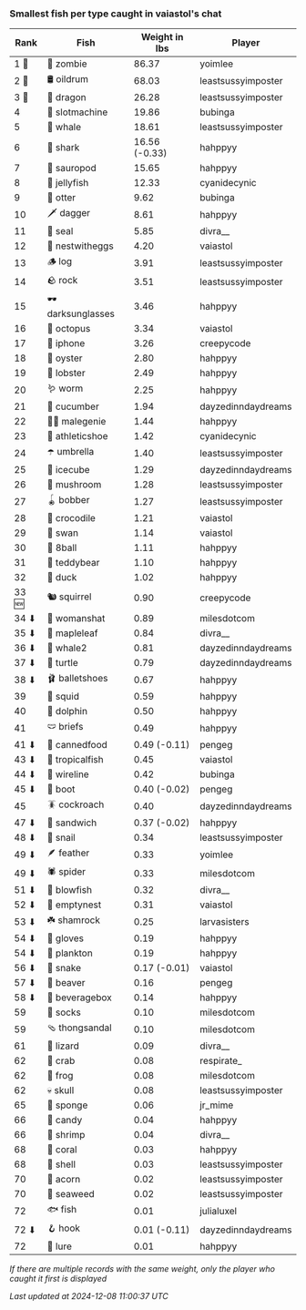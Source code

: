 ### Smallest fish per type caught in vaiastol's chat
| Rank | Fish | Weight in lbs | Player |
|------|--------|-----------|---------|
| 1 🥇  | 🧟 zombie | 86.37 | yoimlee |
| 2 🥈  | 🛢️ oildrum | 68.03 | leastsussyimposter |
| 3 🥉  | 🐉 dragon | 26.28 | leastsussyimposter |
| 4  | 🎰 slotmachine | 19.86 | bubinga |
| 5  | 🐳 whale | 18.61 | leastsussyimposter |
| 6  | 🦈 shark | 16.56 (-0.33) | hahppyy |
| 7  | 🦕 sauropod | 15.65 | hahppyy |
| 8  | 🪼 jellyfish | 12.33 | cyanidecynic |
| 9  | 🦦 otter | 9.62 | bubinga |
| 10  | 🗡️ dagger | 8.61 | hahppyy |
| 11  | 🦭 seal | 5.85 | divra__ |
| 12  | 🪺 nestwitheggs | 4.20 | vaiastol |
| 13  | 🪵 log | 3.91 | leastsussyimposter |
| 14  | 🪨 rock | 3.51 | leastsussyimposter |
| 15  | 🕶️ darksunglasses | 3.46 | hahppyy |
| 16  | 🐙 octopus | 3.34 | vaiastol |
| 17  | 📱 iphone | 3.26 | creepycode |
| 18  | 🦪 oyster | 2.80 | hahppyy |
| 19  | 🦞 lobster | 2.49 | hahppyy |
| 20  | 🪱 worm | 2.25 | hahppyy |
| 21  | 🥒 cucumber | 1.94 | dayzedinndaydreams |
| 22  | 🧞‍♂ malegenie | 1.44 | hahppyy |
| 23  | 👟 athleticshoe | 1.42 | cyanidecynic |
| 24  | ☂️ umbrella | 1.40 | leastsussyimposter |
| 25  | 🧊 icecube | 1.29 | dayzedinndaydreams |
| 26  | 🍄 mushroom | 1.28 | leastsussyimposter |
| 27  | 🪀 bobber | 1.27 | leastsussyimposter |
| 28  | 🐊 crocodile | 1.21 | vaiastol |
| 29  | 🦢 swan | 1.14 | vaiastol |
| 30  | 🎱 8ball | 1.11 | hahppyy |
| 31  | 🧸 teddybear | 1.10 | hahppyy |
| 32  | 🦆 duck | 1.02 | hahppyy |
| 33 🆕 | 🐿️ squirrel | 0.90 | creepycode |
| 34 ⬇ | 👒 womanshat | 0.89 | milesdotcom |
| 35 ⬇ | 🍁 mapleleaf | 0.84 | divra__ |
| 36 ⬇ | 🐋 whale2 | 0.81 | dayzedinndaydreams |
| 37 ⬇ | 🐢 turtle | 0.79 | dayzedinndaydreams |
| 38 ⬇ | 🩰 balletshoes | 0.67 | hahppyy |
| 39  | 🦑 squid | 0.59 | hahppyy |
| 40  | 🐬 dolphin | 0.50 | hahppyy |
| 41  | 🩲 briefs | 0.49 | hahppyy |
| 41 ⬇ | 🥫 cannedfood | 0.49 (-0.11) | pengeg |
| 43 ⬇ | 🐠 tropicalfish | 0.45 | vaiastol |
| 44 ⬇ | 🧵 wireline | 0.42 | bubinga |
| 45 ⬇ | 👢 boot | 0.40 (-0.02) | pengeg |
| 45  | 🪳 cockroach | 0.40 | dayzedinndaydreams |
| 47 ⬇ | 🥪 sandwich | 0.37 (-0.02) | hahppyy |
| 48 ⬇ | 🐌 snail | 0.34 | leastsussyimposter |
| 49 ⬇ | 🪶 feather | 0.33 | yoimlee |
| 49 ⬇ | 🕷️ spider | 0.33 | milesdotcom |
| 51 ⬇ | 🐡 blowfish | 0.32 | divra__ |
| 52 ⬇ | 🪹 emptynest | 0.31 | vaiastol |
| 53 ⬇ | ☘️ shamrock | 0.25 | larvasisters |
| 54 ⬇ | 🧤 gloves | 0.19 | hahppyy |
| 54 ⬇ | 🦠 plankton | 0.19 | hahppyy |
| 56 ⬇ | 🐍 snake | 0.17 (-0.01) | vaiastol |
| 57 ⬇ | 🦫 beaver | 0.16 | pengeg |
| 58 ⬇ | 🧃 beveragebox | 0.14 | hahppyy |
| 59  | 🧦 socks | 0.10 | milesdotcom |
| 59  | 🩴 thongsandal | 0.10 | milesdotcom |
| 61  | 🦎 lizard | 0.09 | divra__ |
| 62  | 🦀 crab | 0.08 | respirate_ |
| 62  | 🐸 frog | 0.08 | milesdotcom |
| 62  | 💀 skull | 0.08 | leastsussyimposter |
| 65  | 🧽 sponge | 0.06 | jr_mime |
| 66  | 🍬 candy | 0.04 | hahppyy |
| 66  | 🦐 shrimp | 0.04 | divra__ |
| 68  | 🪸 coral | 0.03 | hahppyy |
| 68  | 🐚 shell | 0.03 | leastsussyimposter |
| 70  | 🌰 acorn | 0.02 | leastsussyimposter |
| 70  | 🌿 seaweed | 0.02 | leastsussyimposter |
| 72  | 🐟 fish | 0.01 | julialuxel |
| 72 ⬇ | 🪝 hook | 0.01 (-0.11) | dayzedinndaydreams |
| 72  | 🎏 lure | 0.01 | hahppyy |

_If there are multiple records with the same weight, only the player who caught it first is displayed_

_Last updated at 2024-12-08 11:00:37 UTC_